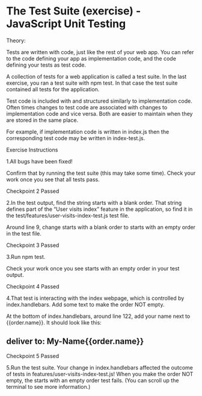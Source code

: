# The Test Suite (exercise) - JavaScript Unit Testing 

Theory: 

Tests are written with code, just like the rest of your web app. You can refer to the code defining your app as implementation code, and the code defining your tests as test code.

A collection of tests for a web application is called a test suite. In the last exercise, you ran a test suite with npm test. In that case the test suite contained all tests for the application.

Test code is included with and structured similarly to implementation code. Often times changes to test code are associated with changes to implementation code and vice versa. Both are easier to maintain when they are stored in the same place.

For example, if implementation code is written in index.js then the corresponding test code may be written in index-test.js.

Exercise Instructions

1.All bugs have been fixed!

Confirm that by running the test suite (this may take some time).
Check your work once you see that all tests pass.

Checkpoint 2 Passed


2.In the test output, find the string starts with a blank order. That string defines part of the “User visits index” feature in the application, so find it in the test/features/user-visits-index-test.js test file.

Around line 9, change starts with a blank order to starts with an empty order in the test file.

Checkpoint 3 Passed

3.Run npm test.

Check your work once you see starts with an empty order in your test output.

Checkpoint 4 Passed


4.That test is interacting with the index webpage, which is controlled by index.handlebars. Add some text to make the order NOT empty.

At the bottom of index.handlebars, around line 122, add your name next to {{order.name}}. It should look like this:

<h2 id="deliver-to">deliver to: <span>My-Name{{order.name}}</span></h2>

Checkpoint 5 Passed

5.Run the test suite. Your change in index.handlebars affected the outcome of tests in features/user-visits-index-test.js! When you make the order NOT empty, the starts with an empty order test fails. (You can scroll up the terminal to see more information.)
